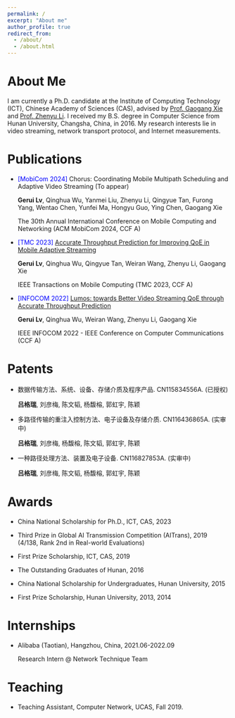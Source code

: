 ```yaml
---
permalink: /
excerpt: "About me"
author_profile: true
redirect_from: 
  - /about/
  - /about.html
---
```




# About Me

I am currently a Ph.D. candidate at the Institute of Computing Technology (ICT), Chinese Academy of Sciences (CAS), advised by [Prof. Gaogang Xie](https://people.ucas.ac.cn/~_xie?language=en) and [Prof. Zhenyu Li](https://zhenyulee.github.io/). I received my B.S. degree in Computer Science from Hunan University, Changsha, China, in 2016. My research interests lie in video streaming, network transport protocol, and Internet measurements.



# Publications

- <font color=#0000FF>[MobiCom 2024]</font> Chorus: Coordinating Mobile Multipath Scheduling and Adaptive Video Streaming (To appear)

  **Gerui Lv**, Qinghua Wu, Yanmei Liu, Zhenyu Li, Qingyue Tan, Furong Yang, Wentao Chen, Yunfei Ma, Hongyu Guo, Ying Chen, Gaogang Xie

  The 30th Annual International Conference on Mobile Computing and Networking (ACM MobiCom 2024, CCF A)

- <font color=#0000FF>[TMC 2023]</font> [Accurate Throughput Prediction for Improving QoE in Mobile Adaptive Streaming](https://ieeexplore.ieee.org/abstract/document/10246426)

  **Gerui Lv**, Qinghua Wu, Qingyue Tan, Weiran Wang, Zhenyu Li, Gaogang Xie

  IEEE Transactions on Mobile Computing (TMC 2023, CCF A)

- <font color=#0000FF>[INFOCOM 2022]</font> [Lumos: towards Better Video Streaming QoE through Accurate Throughput Prediction](https://ieeexplore.ieee.org/abstract/document/9796948/)

  **Gerui Lv**, Qinghua Wu, Weiran Wang, Zhenyu Li, Gaogang Xie

  IEEE INFOCOM 2022 - IEEE Conference on Computer Communications (CCF A)



# Patents

- 数据传输方法、系统、设备、存储介质及程序产品. CN115834556A. (已授权) 

  **吕格瑞**, 刘彦梅, 陈文韬, 杨馥榕, 郭虹宇, 陈颖

- 多路径传输的重注入控制方法、电子设备及存储介质. CN116436865A. (实审中)

  **吕格瑞**, 刘彦梅, 杨馥榕, 陈文韬, 郭虹宇, 陈颖

- 一种路径处理方法、装置及电子设备. CN116827853A. (实审中)

  **吕格瑞**, 刘彦梅, 陈文韬, 杨馥榕, 郭虹宇, 陈颖



# Awards

- China National Scholarship for Ph.D., ICT, CAS, 2023
- Third Prize in Global AI Transmission Competition (AITrans), 2019 (4/138, Rank 2nd in Real-world Evaluations)
- First Prize Scholarship, ICT, CAS, 2019

- The Outstanding Graduates of Hunan, 2016

- China National Scholarship for Undergraduates, Hunan University, 2015
- First Prize Scholarship, Hunan University, 2013, 2014



# Internships

- Alibaba (Taotian), Hangzhou, China, 2021.06-2022.09

  Research Intern @ Network Technique Team



# Teaching

- Teaching Assistant, Computer Network, UCAS, Fall 2019.

